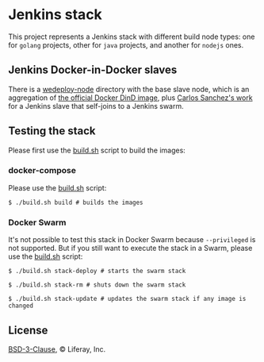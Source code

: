 # Jenkins stack

This project represents a Jenkins stack with different build node types: one for `golang` projects, other for `java` projects, and another for `nodejs` ones.

## Jenkins Docker-in-Docker slaves

There is a [wedeploy-node](./wedeploy-node) directory with the base slave node, which is an aggregation of [the official Docker DinD image](https://github.com/docker-library/docker/tree/master/18.05/dind), plus [Carlos Sanchez's work](https://github.com/carlossg/jenkins-swarm-slave-docker) for a Jenkins slave that self-joins to a Jenkins swarm.

## Testing the stack

Please first use the [build.sh](./build.sh) script to build the images:

### docker-compose

Please use the [build.sh](./build.sh) script:

```shell
$ ./build.sh build # builds the images
```

### Docker Swarm

It's not possible to test this stack in Docker Swarm because `--privileged` is not supported. But if you still want to execute the stack in a Swarm, please use the [build.sh](./build.sh) script:

```shell
$ ./build.sh stack-deploy # starts the swarm stack

$ ./build.sh stack-rm # shuts down the swarm stack

$ ./build.sh stack-update # updates the swarm stack if any image is changed
```

## License

[BSD-3-Clause](./LICENSE.md), © Liferay, Inc.
